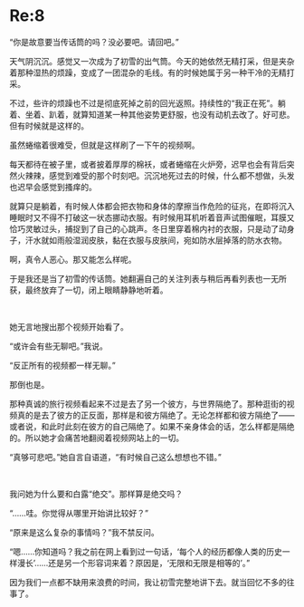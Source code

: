 # Re:8
<p>“你是故意要当传话筒的吗？没必要吧。请回吧。”</p>
<p>天气阴沉沉。感觉又一次成为了初雪的出气筒。今天的她依然无精打采，但是夹杂着那种湿热的烦躁，变成了一团混杂的毛线。有的时候她属于另一种干冷的无精打采。</p>
<p>不过，些许的烦躁也不过是彻底死掉之前的回光返照。持续性的“我正在死”。躺着、坐着、趴着，就算知道某一种其他姿势更舒服，也没有动机去改了。好可悲。但有时候就是这样的。</p>
<p>虽然蜷缩着很难受，但就是这样刷了一下午的视频啊。</p>
<p>每天都待在被子里，或者披着厚厚的棉袄，或者蜷缩在火炉旁，迟早也会有背后突然火辣辣，感觉到难受的那个时刻吧。沉沉地死过去的时候，什么都不想做，头发也迟早会感觉到搔痒的。</p>
<p>就算只是躺着，有时候人体都会把衣物和身体的摩擦当作危险的征兆，在即将沉入睡眠时又不得不打破这一状态挪动衣服。有时候用耳机听着音声试图催眠，耳膜又恰巧灵敏过头，捕捉到了自己的心跳声。冬日里穿着棉内衬的衣服，只是动了动身子，汗水就如雨般湿润皮肤，黏在衣服与皮肤间，宛如防水层掉落的防水衣物。</p>
<p>啊，真令人恶心。那又能怎么样呢。</p>
<p>于是我还是当了初雪的传话筒。她翻遍自己的关注列表与稍后再看列表也一无所获，最终放弃了一切，闭上眼睛静静地听着。</p>
<br>
<p>她无言地搜出那个视频开始看了。</p>
<p>“或许会有些无聊吧。”我说。</p>
<p>“反正所有的视频都一样无聊。”</p>
<p>那倒也是。</p>
<p>那种真诚的旅行视频看起来不过是去了另一个彼方，与世界隔绝了。那种逛街的视频真的是去了彼方的正反面，那样是和彼方隔绝了。无论怎样都和彼方隔绝了——或者说，和此时此刻在彼方的自己隔绝了。如果不亲身体会的话，怎么样都是隔绝的。所以她才会痛苦地翻阅着视频网站上的一切。</p>
<p>“真够可悲吧。”她自言自语道，“有时候自己这么想想也不错。”</p>
<br>
<p>我问她为什么要和白露“绝交”。那样算是绝交吗？</p>
<p>“……哇。你觉得从哪里开始讲比较好？”</p>
<p>“原来是这么复杂的事情吗？”我不禁反问。</p>
<p>“嗯……你知道吗？我之前在网上看到过一句话，‘每个人的经历都像人类的历史一样漫长’……还是另一个形容词来着？原因是，‘无限和无限是相等的’。”</p>
<p>因为我们一点都不缺用来浪费的时间，我让初雪完整地讲下去。就当回忆不多的往事了。